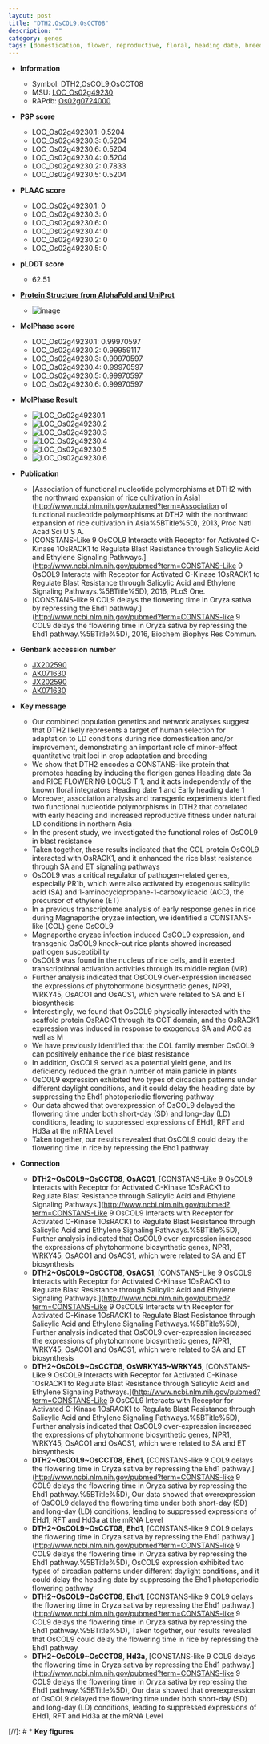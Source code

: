 ```yaml
---
layout: post
title: "DTH2,OsCOL9,OsCCT08"
description: ""
category: genes
tags: [domestication, flower, reproductive, floral, heading date, breeding, resistance, ethylene, salicylic acid, blast, magnaporthe oryzae, nucleus, phytohormone, blast resistance,  sa , SA, pathogen, panicle, grain, grain number, yield, flowering time]
---
```


* **Information**  
    + Symbol: DTH2,OsCOL9,OsCCT08  
    + MSU: [LOC_Os02g49230](http://rice.plantbiology.msu.edu/cgi-bin/ORF_infopage.cgi?orf=LOC_Os02g49230)  
    + RAPdb: [Os02g0724000](http://rapdb.dna.affrc.go.jp/viewer/gbrowse_details/irgsp1?name=Os02g0724000)  

* **PSP score**  
    + LOC_Os02g49230.1: 0.5204 
    + LOC_Os02g49230.3: 0.5204 
    + LOC_Os02g49230.6: 0.5204 
    + LOC_Os02g49230.4: 0.5204 
    + LOC_Os02g49230.2: 0.7833 
    + LOC_Os02g49230.5: 0.5204 

* **PLAAC score**  
    + LOC_Os02g49230.1: 0 
    + LOC_Os02g49230.3: 0 
    + LOC_Os02g49230.6: 0 
    + LOC_Os02g49230.4: 0 
    + LOC_Os02g49230.2: 0 
    + LOC_Os02g49230.5: 0 

* **pLDDT score**
    + 62.51

* **[Protein Structure from AlphaFold and UniProt](https://www.uniprot.org/uniprotkb/O82118/entry#structure)**
    + ![image](https://ricepsp.github.io/images/E-O/AF-O82118-F1.png)

* **MolPhase score**
    + LOC_Os02g49230.1: 0.99970597
    + LOC_Os02g49230.2: 0.99959117
    + LOC_Os02g49230.3: 0.99970597
    + LOC_Os02g49230.4: 0.99970597
    + LOC_Os02g49230.5: 0.99970597
    + LOC_Os02g49230.6: 0.99970597

* **MolPhase Result**
    + ![LOC_Os02g49230.1](https://304243504.github.io/Pictures/LOC_Os02g/LOC_Os02g49230.1.png)
    + ![LOC_Os02g49230.2](https://304243504.github.io/Pictures/LOC_Os02g/LOC_Os02g49230.2.png)
    + ![LOC_Os02g49230.3](https://304243504.github.io/Pictures/LOC_Os02g/LOC_Os02g49230.3.png)
    + ![LOC_Os02g49230.4](https://304243504.github.io/Pictures/LOC_Os02g/LOC_Os02g49230.4.png)
    + ![LOC_Os02g49230.5](https://304243504.github.io/Pictures/LOC_Os02g/LOC_Os02g49230.5.png)
    + ![LOC_Os02g49230.6](https://304243504.github.io/Pictures/LOC_Os02g/LOC_Os02g49230.6.png)

* **Publication**  
    + [Association of functional nucleotide polymorphisms at DTH2 with the northward expansion of rice cultivation in Asia](http://www.ncbi.nlm.nih.gov/pubmed?term=Association of functional nucleotide polymorphisms at DTH2 with the northward expansion of rice cultivation in Asia%5BTitle%5D), 2013, Proc Natl Acad Sci U S A.
    + [CONSTANS-Like 9 OsCOL9 Interacts with Receptor for Activated C-Kinase 1OsRACK1 to Regulate Blast Resistance through Salicylic Acid and Ethylene Signaling Pathways.](http://www.ncbi.nlm.nih.gov/pubmed?term=CONSTANS-Like 9 OsCOL9 Interacts with Receptor for Activated C-Kinase 1OsRACK1 to Regulate Blast Resistance through Salicylic Acid and Ethylene Signaling Pathways.%5BTitle%5D), 2016, PLoS One.
    + [CONSTANS-like 9 COL9 delays the flowering time in Oryza sativa by repressing the Ehd1 pathway.](http://www.ncbi.nlm.nih.gov/pubmed?term=CONSTANS-like 9 COL9 delays the flowering time in Oryza sativa by repressing the Ehd1 pathway.%5BTitle%5D), 2016, Biochem Biophys Res Commun.

* **Genbank accession number**  
    + [JX202590](http://www.ncbi.nlm.nih.gov/nuccore/JX202590)
    + [AK071630](http://www.ncbi.nlm.nih.gov/nuccore/AK071630)
    + [JX202590](http://www.ncbi.nlm.nih.gov/nuccore/JX202590)
    + [AK071630](http://www.ncbi.nlm.nih.gov/nuccore/AK071630)

* **Key message**  
    + Our combined population genetics and network analyses suggest that DTH2 likely represents a target of human selection for adaptation to LD conditions during rice domestication and/or improvement, demonstrating an important role of minor-effect quantitative trait loci in crop adaptation and breeding
    + We show that DTH2 encodes a CONSTANS-like protein that promotes heading by inducing the florigen genes Heading date 3a and RICE FLOWERING LOCUS T 1, and it acts independently of the known floral integrators Heading date 1 and Early heading date 1
    + Moreover, association analysis and transgenic experiments identified two functional nucleotide polymorphisms in DTH2 that correlated with early heading and increased reproductive fitness under natural LD conditions in northern Asia
    + In the present study, we investigated the functional roles of OsCOL9 in blast resistance
    + Taken together, these results indicated that the COL protein OsCOL9 interacted with OsRACK1, and it enhanced the rice blast resistance through SA and ET signaling pathways
    + OsCOL9 was a critical regulator of pathogen-related genes, especially PR1b, which were also activated by exogenous salicylic acid (SA) and 1-aminocyclopropane-1-carboxylicacid (ACC), the precursor of ethylene (ET)
    + In a previous transcriptome analysis of early response genes in rice during Magnaporthe oryzae infection, we identified a CONSTANS-like (COL) gene OsCOL9
    + Magnaporthe oryzae infection induced OsCOL9 expression, and transgenic OsCOL9 knock-out rice plants showed increased pathogen susceptibility
    + OsCOL9 was found in the nucleus of rice cells, and it exerted transcriptional activation activities through its middle region (MR)
    + Further analysis indicated that OsCOL9 over-expression increased the expressions of phytohormone biosynthetic genes, NPR1, WRKY45, OsACO1 and OsACS1, which were related to SA and ET biosynthesis
    + Interestingly, we found that OsCOL9 physically interacted with the scaffold protein OsRACK1 through its CCT domain, and the OsRACK1 expression was induced in response to exogenous SA and ACC as well as M
    + We have previously identified that the COL family member OsCOL9 can positively enhance the rice blast resistance
    + In addition, OsCOL9 served as a potential yield gene, and its deficiency reduced the grain number of main panicle in plants
    + OsCOL9 expression exhibited two types of circadian patterns under different daylight conditions, and it could delay the heading date by suppressing the Ehd1 photoperiodic flowering pathway
    + Our data showed that overexpression of OsCOL9 delayed the flowering time under both short-day (SD) and long-day (LD) conditions, leading to suppressed expressions of EHd1, RFT and Hd3a at the mRNA Level
    + Taken together, our results revealed that OsCOL9 could delay the flowering time in rice by repressing the Ehd1 pathway

* **Connection**  
    + __DTH2~OsCOL9~OsCCT08__, __OsACO1__, [CONSTANS-Like 9 OsCOL9 Interacts with Receptor for Activated C-Kinase 1OsRACK1 to Regulate Blast Resistance through Salicylic Acid and Ethylene Signaling Pathways.](http://www.ncbi.nlm.nih.gov/pubmed?term=CONSTANS-Like 9 OsCOL9 Interacts with Receptor for Activated C-Kinase 1OsRACK1 to Regulate Blast Resistance through Salicylic Acid and Ethylene Signaling Pathways.%5BTitle%5D), Further analysis indicated that OsCOL9 over-expression increased the expressions of phytohormone biosynthetic genes, NPR1, WRKY45, OsACO1 and OsACS1, which were related to SA and ET biosynthesis
    + __DTH2~OsCOL9~OsCCT08__, __OsACS1__, [CONSTANS-Like 9 OsCOL9 Interacts with Receptor for Activated C-Kinase 1OsRACK1 to Regulate Blast Resistance through Salicylic Acid and Ethylene Signaling Pathways.](http://www.ncbi.nlm.nih.gov/pubmed?term=CONSTANS-Like 9 OsCOL9 Interacts with Receptor for Activated C-Kinase 1OsRACK1 to Regulate Blast Resistance through Salicylic Acid and Ethylene Signaling Pathways.%5BTitle%5D), Further analysis indicated that OsCOL9 over-expression increased the expressions of phytohormone biosynthetic genes, NPR1, WRKY45, OsACO1 and OsACS1, which were related to SA and ET biosynthesis
    + __DTH2~OsCOL9~OsCCT08__, __OsWRKY45~WRKY45__, [CONSTANS-Like 9 OsCOL9 Interacts with Receptor for Activated C-Kinase 1OsRACK1 to Regulate Blast Resistance through Salicylic Acid and Ethylene Signaling Pathways.](http://www.ncbi.nlm.nih.gov/pubmed?term=CONSTANS-Like 9 OsCOL9 Interacts with Receptor for Activated C-Kinase 1OsRACK1 to Regulate Blast Resistance through Salicylic Acid and Ethylene Signaling Pathways.%5BTitle%5D), Further analysis indicated that OsCOL9 over-expression increased the expressions of phytohormone biosynthetic genes, NPR1, WRKY45, OsACO1 and OsACS1, which were related to SA and ET biosynthesis
    + __DTH2~OsCOL9~OsCCT08__, __Ehd1__, [CONSTANS-like 9 COL9 delays the flowering time in Oryza sativa by repressing the Ehd1 pathway.](http://www.ncbi.nlm.nih.gov/pubmed?term=CONSTANS-like 9 COL9 delays the flowering time in Oryza sativa by repressing the Ehd1 pathway.%5BTitle%5D), Our data showed that overexpression of OsCOL9 delayed the flowering time under both short-day (SD) and long-day (LD) conditions, leading to suppressed expressions of EHd1, RFT and Hd3a at the mRNA Level
    + __DTH2~OsCOL9~OsCCT08__, __Ehd1__, [CONSTANS-like 9 COL9 delays the flowering time in Oryza sativa by repressing the Ehd1 pathway.](http://www.ncbi.nlm.nih.gov/pubmed?term=CONSTANS-like 9 COL9 delays the flowering time in Oryza sativa by repressing the Ehd1 pathway.%5BTitle%5D), OsCOL9 expression exhibited two types of circadian patterns under different daylight conditions, and it could delay the heading date by suppressing the Ehd1 photoperiodic flowering pathway
    + __DTH2~OsCOL9~OsCCT08__, __Ehd1__, [CONSTANS-like 9 COL9 delays the flowering time in Oryza sativa by repressing the Ehd1 pathway.](http://www.ncbi.nlm.nih.gov/pubmed?term=CONSTANS-like 9 COL9 delays the flowering time in Oryza sativa by repressing the Ehd1 pathway.%5BTitle%5D), Taken together, our results revealed that OsCOL9 could delay the flowering time in rice by repressing the Ehd1 pathway
    + __DTH2~OsCOL9~OsCCT08__, __Hd3a__, [CONSTANS-like 9 COL9 delays the flowering time in Oryza sativa by repressing the Ehd1 pathway.](http://www.ncbi.nlm.nih.gov/pubmed?term=CONSTANS-like 9 COL9 delays the flowering time in Oryza sativa by repressing the Ehd1 pathway.%5BTitle%5D), Our data showed that overexpression of OsCOL9 delayed the flowering time under both short-day (SD) and long-day (LD) conditions, leading to suppressed expressions of EHd1, RFT and Hd3a at the mRNA Level

[//]: # * **Key figures**  


